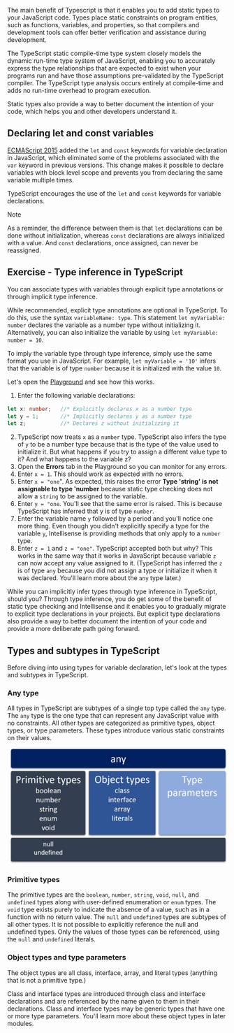 The main benefit of Typescript is that it enables you to add static types to your JavaScript code. Types place static constraints on program entities, such as functions, variables, and properties, so that compilers and development tools can offer better verification and assistance during development.

The TypeScript static compile-time type system closely models the dynamic run-time type system of JavaScript, enabling you  to accurately express the type relationships that are expected to exist when your programs run and have those assumptions pre-validated by the TypeScript compiler. The TypeScript type analysis occurs entirely at compile-time and adds no run-time overhead to program execution.

Static types also provide a way to better document the intention of your code, which helps you and other developers understand it.

## Declaring let and const variables

[ECMAScript 2015](https://www.ecma-international.org/ecma-262/6.0/) added the `let` and `const` keywords for variable declaration in JavaScript, which eliminated some of the problems associated with the `var` keyword in previous versions. This change makes it possible to declare variables with block level scope and prevents you from declaring the same variable multiple times.

TypeScript encourages the use of the `let` and `const` keywords for variable declarations.

> [!NOTE]
> As a reminder, the difference between them is that `let` declarations can be done without initialization, whereas `const` declarations are always initialized with a value. And `const` declarations, once assigned, can never be reassigned.

## Exercise - Type inference in TypeScript

You can associate types with variables through explicit type annotations or through implicit type inference.

While recommended, explicit type annotations are optional in TypeScript. To do this, use the syntax `variableName: type`. This statement `let myVariable: number` declares the variable as a number type without initializing it. Alternatively, you can also initialize the variable by using  `let myVariable: number = 10`.

To imply the variable type through type inference, simply use the same format you use in JavaScript. For example, `let myVariable = '10'`  infers that the variable is of type `number` because it is initialized with the value `10`.

Let's open the [Playground](https://www.typescriptlang.org/play) and see how this works.

1. Enter the following variable declarations:
  ```typescript
  let x: number;   //* Explicitly declares x as a number type
  let y = 1;       //* Implicitly declares y as a number type
  let z;           //* Declares z without initializing it
  ```
2. TypeScript now treats `x` as a `number` type. TypeScript also infers the type of `y` to be a number type because that is the type of the value used to initialize it. But what happens if you try to assign a different value type to it? And what happens to the variable z?
1. Open the **Errors** tab in the Playground so you can monitor for any errors.
1. Enter `x = 1`. This should work as expected with no errors.
1. Enter `x = "one`". As expected, this raises the error **Type 'string' is not assignable to type 'number** because static type checking does not allow a `string` to be assigned to the variable.
1. Enter `y = "one`. You'll see that the same error is raised. This is because TypeScript has inferred that y is of type `number`.
1. Enter the variable name `y` followed by a period and you'll notice one more thing. Even though you didn't explicitly specify a type for the variable `y`, Intellisense is providing methods that only apply to a `number` type.
1. Enter `z = 1` and `z = "one"`. TypeScript accepted both but why? This works in the same way that it works in JavaScript because variable `z` can now accept any value assigned to it. (TypeScript has inferred the `z` is of type `any` because you did not assign a type or initialize it when it was declared. You'll learn more about the `any` type later.)

While you can implicitly infer types through type inference in TypeScript, should you? Through type inference, you do get some of the benefit of static type checking and Intellisense and it enables you to gradually migrate to explicit type declarations in your projects. But explicit type declarations also provide a way to better document the intention of your code and provide a more deliberate path going forward.

## Types and subtypes in TypeScript

Before diving into using types for variable declaration, let's look at the types and subtypes in TypeScript.

### Any type

All types in TypeScript are subtypes of a single top type called the `any` type. The `any` type is the one type that can represent any JavaScript value with no constraints. All other types are categorized as primitive types, object types, or type parameters. These types introduce various static constraints on their values.

![The TypeScript type hierarchy, with any s the top type, and primitive types (boolean, number, string, enum, void), object types (class, interface, array, and literals), and type parameters as subtypes. The primitive types null and undefined are subtypes of all other types.](../media/m02_types.jpg)

### Primitive types

The primitive types are the `boolean`, `number`, `string`, `void`, `null`, and `undefined` types along with user-defined enumeration or `enum` types. The `void` type exists purely to indicate the absence of a value, such as in a function with no return value. The `null` and `undefined` types are subtypes of all other types. It is not possible to explicitly reference the null and undefined types. Only the values of those types can be referenced, using the `null` and `undefined` literals.

### Object types and type parameters

The object types are all class, interface, array, and literal types (anything that is not a primitive type.)

Class and interface types are introduced through class and interface declarations and are referenced by the name given to them in their declarations. Class and interface types may be generic types that have one or more type parameters. You'll learn more about these object types in later modules.
